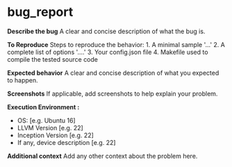# bug\_report

**Describe the bug** A clear and concise description of what the bug is.

**To Reproduce** Steps to reproduce the behavior: 1. A minimal sample '...' 2. A complete list of options '....' 3. Your config.json file 4. Makefile used to compile the tested source code

**Expected behavior** A clear and concise description of what you expected to happen.

**Screenshots** If applicable, add screenshots to help explain your problem.

**Execution Environment :**

* OS: \[e.g. Ubuntu 16]
* LLVM Version \[e.g. 22]
* Inception Version \[e.g. 22]
* If any, device description \[e.g. 22]

**Additional context** Add any other context about the problem here.
